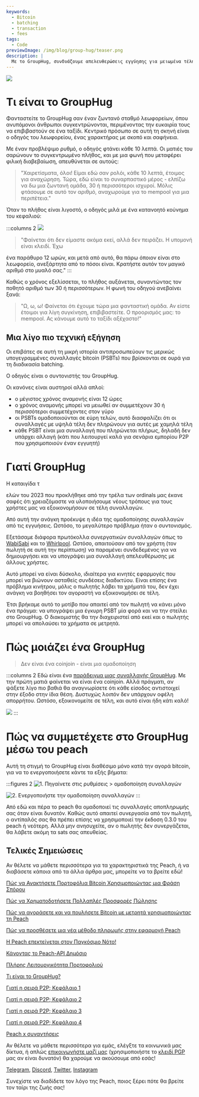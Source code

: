 ```yaml
---
keywords:
  - Bitcoin
  - batching
  - transaction
  - fees
tags:
  - Code
previewImage: /img/blog/group-hug/teaser.png
description: |
  Με το GroupHug, συνδυάζουμε απελευθερώσεις εγγύησης για μειωμένα τέλη συναλλαγών. Επιλέξτε συμμετοχή, περιμένετε λίγο, εξοικονομήστε περισσότερα. Είστε σε έλεγχο, αλλάξτε ανά πάσα στιγμή.
---
```


![](/img/blog/group-hug/header-banner.png)

# Τι είναι το GroupHug

Φανταστείτε το GroupHug σαν έναν ζωντανό σταθμό λεωφορείων, όπου ανυπόμονοι άνθρωποι συγκεντρώνονται, περιμένοντας την ευκαιρία τους να επιβιβαστούν σε ένα ταξίδι. Κεντρικό πρόσωπο σε αυτή τη σκηνή είναι ο οδηγός του λεωφορείου, ένας χαρακτήρας με σκοπό και σαφήνεια.

Με έναν προβλέψιμο ρυθμό, ο οδηγός φτάνει κάθε 10 λεπτά. Οι ματιές του σαρώνουν το συγκεντρωμένο πλήθος, και με μια φωνή που μεταφέρει φιλική διαβεβαίωση, απευθύνεται σε αυτούς:

> "Χαιρετίσματα, όλοι! Είμαι εδώ σαν ρολόι, κάθε 10 λεπτά, έτοιμος για αναχώρηση. Τώρα, εδώ είναι το συναρπαστικό μέρος - ελπίζω να δω μια ζωντανή ομάδα, 30 ή περισσότεροι ισχυροί. Μόλις φτάσουμε σε αυτό τον αριθμό, αναχωρούμε για το mempool για μια περιπέτεια."

Όταν το πλήθος είναι λιγοστό, ο οδηγός μιλά με ένα κατανοητό κούνημα του κεφαλιού:

:::columns 2
![](/img/blog/group-hug/like-clockwork.png)

> "Φαίνεται ότι δεν είμαστε ακόμα εκεί, αλλά δεν πειράζει. Η υπομονή είναι κλειδί. Έχω

 ένα παράθυρο 12 ωρών, και μετά από αυτό, θα πάρω όποιον είναι στο λεωφορείο, ανεξάρτητα από το πόσοι είναι. Κρατήστε αυτόν τον μαγικό αριθμό στο μυαλό σας."
:::

Καθώς ο χρόνος εξελίσσεται, το πλήθος αυξάνεται, συναντώντας τον ποθητό αριθμό των 30 ή περισσότερων. Η φωνή του οδηγού ανεβαίνει ξανά:

> "Ω, ω, ω! Φαίνεται ότι έχουμε τώρα μια φανταστική ομάδα. Αν είστε έτοιμοι για λίγη συγκίνηση, επιβιβαστείτε. Ο προορισμός μας: το mempool. Ας κάνουμε αυτό το ταξίδι αξέχαστο!"

## Μια λίγο πιο τεχνική εξήγηση

Οι επιβάτες σε αυτή τη μικρή ιστορία αντιπροσωπεύουν τις μερικώς υπογεγραμμένες συναλλαγές bitcoin (PSBTs) που βρίσκονται σε ουρά για τη διαδικασία batching.

Ο οδηγός είναι ο συντονιστής του GroupHug.

Οι κανόνες είναι αυστηροί αλλά απλοί:

- ο μέγιστος χρόνος αναμονής είναι 12 ώρες
- ο χρόνος αναμονής μπορεί να μειωθεί αν συμμετέχουν 30 ή περισσότεροι συμμετέχοντες στον γύρο
- οι PSBTs ομαδοποιούνται σε εύρη τελών, αυτό διασφαλίζει ότι οι συναλλαγές με υψηλά τέλη δεν πληρώνουν για αυτές με χαμηλά τέλη
- κάθε PSBT είναι μια συναλλαγή που πληρώνεται πλήρως, δηλαδή δεν υπάρχει αλλαγή (κάτι που λειτουργεί καλά για σενάρια εμπορίου P2P που χρησιμοποιούν έναν εγγυητή)

# Γιατί GroupHug

Η καταιγίδα τ

ελών του 2023 που προκλήθηκε από την τρέλα των ordinals μας έκανε σαφές ότι χρειαζόμαστε να υλοποιήσουμε νέους τρόπους για τους χρήστες μας να εξοικονομήσουν σε τέλη συναλλαγών.

Από αυτή την ανάγκη προέκυψε η ιδέα της ομαδοποίησης συναλλαγών από τις εγγυήσεις. Ωστόσο, το μεγαλύτερο πρόβλημα ήταν ο συντονισμός.

Εξετάσαμε διάφορα πρωτόκολλα συνεργατικών συναλλαγών όπως το [WabiSabi](https://github.com/zkSNACKs/WabiSabi/blob/master/explainer.md?ref=blog.wasabiwallet.io) και το [Whirlpool](https://www.samouraiwallet.com/whirlpool). Ωστόσο, απαιτούσαν από τον χρήστη (τον πωλητή σε αυτή την περίπτωση) να παραμένει συνδεδεμένος για να δημιουργήσει και να υπογράψει μια συναλλαγή απελευθέρωσης με άλλους χρήστες.

Αυτό μπορεί να είναι δύσκολο, ιδιαίτερα για κινητές εφαρμογές που μπορεί να βιώνουν ασταθείς συνδέσεις διαδικτύου. Είναι επίσης ένα πρόβλημα κινήτρου, μόλις ο πωλητής λάβει τα χρήματά του, δεν έχει ανάγκη να βοηθήσει τον αγοραστή να εξοικονομήσει σε τέλη.

Έτσι βρήκαμε αυτό το μοτίβο που απαιτεί από τον πωλητή να κάνει μόνο ένα πράγμα: να υπογράψει μια έγκυρη PSBT μία φορά και να την στείλει στο GroupHug. Ο διακομιστής θα την διαχειριστεί από εκεί και ο πωλητής μπορεί να απολαύσει τα χρήματα σε μετρητά.

# Πώς μοιάζει ένα GroupHug

> Δεν είναι ένα coinjoin - είναι μια ομαδοποίηση



:::columns 2
Εδώ είναι ένα [παράδειγμα μιας συναλλαγής GroupHug](https://mempool.space/testnet/tx/ebe6d49e0bb65bb040306c03094bb68dfddf7986c142c37a5510fa218e15576c). Με την πρώτη ματιά φαίνεται να είναι ένα coinjoin. Αλλά πράγματι, αν ψάξετε λίγο πιο βαθιά θα αναγνωρίσετε ότι κάθε είσοδος αντιστοιχεί στην έξοδο στην ίδια θέση. Δυστυχώς λοιπόν δεν υπάρχουν οφέλη απορρήτου.
Ωστόσο, εξοικονομείτε σε τέλη, και αυτό είναι ήδη κάτι καλό!

![](/img/blog/group-hug/group-hug-transaction.png)
:::

# Πώς να συμμετέχετε στο GroupHug μέσω του peach

Αυτή τη στιγμή το GroupHug είναι διαθέσιμο μόνο κατά την αγορά bitcoin, για να το ενεργοποιήσετε κάντε τα εξής βήματα:

:::figures 2
![1. Πηγαίνετε στις `ρυθμίσεις > ομαδοποίηση συναλλαγών`](/img/blog/group-hug/settings.png)

![2. Ενεργοποιήστε την `ομαδοποίηση συναλλαγών`](/img/blog/group-hug/transaction-batching-settings.png)
:::

Από εδώ και πέρα το peach θα ομαδοποιεί τις συναλλαγές αποπληρωμής σας όταν είναι δυνατόν. Καθώς αυτό απαιτεί συνεργασία από τον πωλητή, ο αντίπαλός σας θα πρέπει επίσης να χρησιμοποιεί την έκδοση 0.3.0 του peach ή νεότερη.
Αλλά μην ανησυχείτε, αν ο πωλητής δεν συνεργάζεται, θα λάβετε ακόμη τα sats σας απευθείας.

## Τελικές Σημειώσεις

Αν θέλετε να μάθετε περισσότερα για τα χαρακτηριστικά της Peach, ή να διαβάσετε κάποια από τα άλλα άρθρα μας, μπορείτε να τα βρείτε εδώ!

[Πώς να Ανακτήσετε Πορτοφόλια Bitcoin Χρησιμοποιώντας μια Φράση Σπόρου](https://peachbitcoin.com/el/blog/how-to-restore-peach-wallet/)

[Πώς να Χρηματοδοτήσετε Πολλαπλές Προσφορές Πώλησης](https://peachbitcoin.com/el/blog/funding-multiple-sell-offers/)

[Πώς να αγοράσετε και να πουλήσετε Bitcoin με μετρητά χρησιμοποιώντας τη Peach](https://peachbitcoin.com/el/blog/how-to-buy-and-sell-bitcoin-with-cash-using-peach/)

[Πώς να προσθέσετε μια νέα μέθοδο πληρωμής στην εφαρμογή Peach](https://peachbitcoin.com/el/blog/how-to-add-a-payment-method/)

[Η Peach επεκτείνεται στον Παγκόσμιο Νότο!](https://peachbitcoin.com/el/blog/peach-expands-to-the-global-south/)

[Κάνοντας το Peach-API Δημόσιο](https://peachbitcoin.com/el/blog/making-our-peach-api-public/)

[Πλήρης Λειτουργικότητα Πορτοφολιού](https://peachbitcoin.com/el/blog/full-wallet-functionality/)

[Τι είναι το GroupHug?](https://peachbitcoin.com/el/blog/group-hug/)

[Γιατί η σειρά P2P; Κεφάλαιο 1](https://peachbitcoin.com/el/blog/why-p2p-chapter-1/)

[Γιατί η σειρά P2P; Κεφάλαιο 2](https://peachbitcoin.com/el/blog/why-p2p-chapter-2/)

[Γιατί η σειρά P2P; Κεφάλαιο 3](https://peachbitcoin.com/el/blog/why-p2p-chapter-3-circular-economies/)

[Γιατί η σειρά P2P; Κεφάλαιο 4](https://peachbitcoin.com/el/blog/why-p2p-chapter-4-chains-of-trust/)

[Peach x συναντήσεις](https://peachbitcoin.com/el/blog/peach-for-meetups/)

Αν θέλετε να μάθετε περισσότερα για εμάς, ελέγξτε τα κοινωνικά μας δίκτυα, ή απλώς [επικοινωνήστε μαζί μας](mailto:hello@peachbitcoin.com) (χρησιμοποιήστε το [κλειδί PGP](https://keys.openpgp.org/vks/v1/by-fingerprint/48339A19645E2E53488E0E5479E1B270FACD1BD2) μας αν είναι δυνατόν) θα χαρούμε να ακούσουμε από εσάς!

[Telegram](https://t.me/+GkOW1J-ixBBkZWRk), [Discord](https://discord.gg/ypeHz3SW54), [Twitter](https://twitter.com/peachbitcoin), [Instagram](https://instagram.com/peachbitcoin)

Συνεχίστε να διαδίδετε τον λόγο της Peach, ποιος ξέρει πότε θα βρείτε τον ταίρι της ζωής σας!
